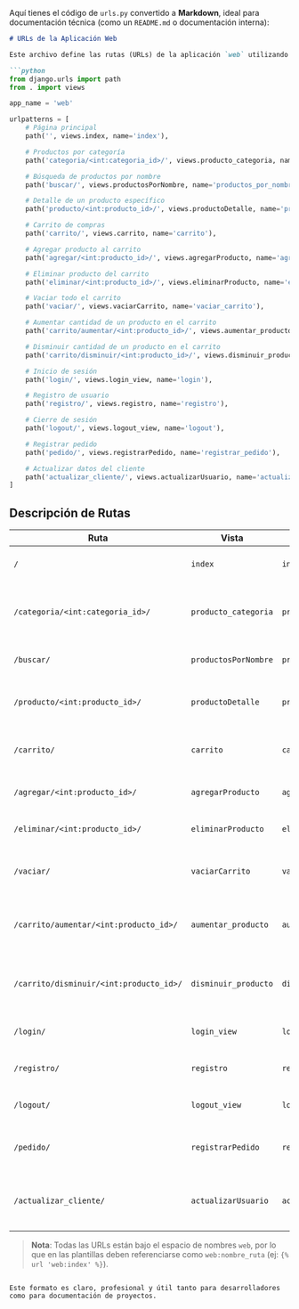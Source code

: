 Aquí tienes el código de `urls.py` convertido a **Markdown**, ideal para documentación técnica (como un `README.md` o documentación interna):

```markdown
# URLs de la Aplicación Web

Este archivo define las rutas (URLs) de la aplicación `web` utilizando el sistema de enrutamiento de Django.

```python
from django.urls import path
from . import views

app_name = 'web'

urlpatterns = [
    # Página principal
    path('', views.index, name='index'),

    # Productos por categoría
    path('categoria/<int:categoria_id>/', views.producto_categoria, name='producto_categoria'),

    # Búsqueda de productos por nombre
    path('buscar/', views.productosPorNombre, name='productos_por_nombre'),

    # Detalle de un producto específico
    path('producto/<int:producto_id>/', views.productoDetalle, name='producto_detalle'),

    # Carrito de compras
    path('carrito/', views.carrito, name='carrito'),

    # Agregar producto al carrito
    path('agregar/<int:producto_id>/', views.agregarProducto, name='agregar_producto'),

    # Eliminar producto del carrito
    path('eliminar/<int:producto_id>/', views.eliminarProducto, name='eliminar_producto'),

    # Vaciar todo el carrito
    path('vaciar/', views.vaciarCarrito, name='vaciar_carrito'),

    # Aumentar cantidad de un producto en el carrito
    path('carrito/aumentar/<int:producto_id>/', views.aumentar_producto, name='aumentar_producto'),

    # Disminuir cantidad de un producto en el carrito
    path('carrito/disminuir/<int:producto_id>/', views.disminuir_producto, name='disminuir_producto'),

    # Inicio de sesión
    path('login/', views.login_view, name='login'),

    # Registro de usuario
    path('registro/', views.registro, name='registro'),

    # Cierre de sesión
    path('logout/', views.logout_view, name='logout'),

    # Registrar pedido
    path('pedido/', views.registrarPedido, name='registrar_pedido'),

    # Actualizar datos del cliente
    path('actualizar_cliente/', views.actualizarUsuario, name='actualizar_cliente'),
]
```

## Descripción de Rutas

| Ruta | Vista | Nombre (`name`) | Descripción |
|------|-------|------------------|-------------|
| `/` | `index` | `index` | Página de inicio del sitio. |
| `/categoria/<int:categoria_id>/` | `producto_categoria` | `producto_categoria` | Muestra productos de una categoría específica. |
| `/buscar/` | `productosPorNombre` | `productos_por_nombre` | Busca productos por nombre. |
| `/producto/<int:producto_id>/` | `productoDetalle` | `producto_detalle` | Muestra detalles de un producto. |
| `/carrito/` | `carrito` | `carrito` | Muestra el contenido del carrito de compras. |
| `/agregar/<int:producto_id>/` | `agregarProducto` | `agregar_producto` | Agrega un producto al carrito. |
| `/eliminar/<int:producto_id>/` | `eliminarProducto` | `eliminar_producto` | Elimina un producto del carrito. |
| `/vaciar/` | `vaciarCarrito` | `vaciar_carrito` | Vacía todos los productos del carrito. |
| `/carrito/aumentar/<int:producto_id>/` | `aumentar_producto` | `aumentar_producto` | Aumenta la cantidad de un producto en el carrito. |
| `/carrito/disminuir/<int:producto_id>/` | `disminuir_producto` | `disminuir_producto` | Disminuye la cantidad de un producto en el carrito. |
| `/login/` | `login_view` | `login` | Formulario de inicio de sesión. |
| `/registro/` | `registro` | `registro` | Registro de nuevos usuarios. |
| `/logout/` | `logout_view` | `logout` | Cierra la sesión del usuario. |
| `/pedido/` | `registrarPedido` | `registrar_pedido` | Procesa y registra un nuevo pedido. |
| `/actualizar_cliente/` | `actualizarUsuario` | `actualizar_cliente` | Permite al usuario actualizar sus datos personales. |

> **Nota**: Todas las URLs están bajo el espacio de nombres `web`, por lo que en las plantillas deben referenciarse como `web:nombre_ruta` (ej: `{% url 'web:index' %}`).
```

Este formato es claro, profesional y útil tanto para desarrolladores como para documentación de proyectos.
